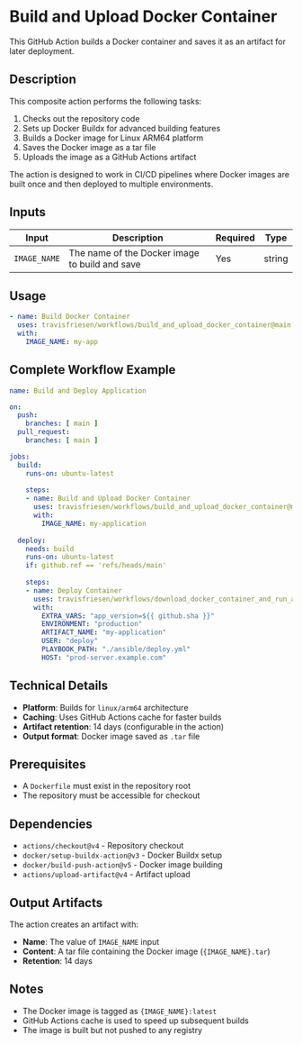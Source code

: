 # Build and Upload Docker Container

This GitHub Action builds a Docker container and saves it as an artifact for later deployment.

## Description

This composite action performs the following tasks:
1. Checks out the repository code
2. Sets up Docker Buildx for advanced building features
3. Builds a Docker image for Linux ARM64 platform
4. Saves the Docker image as a tar file
5. Uploads the image as a GitHub Actions artifact

The action is designed to work in CI/CD pipelines where Docker images are built once and then deployed to multiple environments.

## Inputs

| Input | Description | Required | Type |
|-------|-------------|----------|------|
| `IMAGE_NAME` | The name of the Docker image to build and save | Yes | string |

## Usage

```yaml
- name: Build Docker Container
  uses: travisfriesen/workflows/build_and_upload_docker_container@main
  with:
    IMAGE_NAME: my-app
```

## Complete Workflow Example

```yaml
name: Build and Deploy Application

on:
  push:
    branches: [ main ]
  pull_request:
    branches: [ main ]

jobs:
  build:
    runs-on: ubuntu-latest
    
    steps:
    - name: Build and Upload Docker Container
      uses: travisfriesen/workflows/build_and_upload_docker_container@main
      with:
        IMAGE_NAME: my-application
        
  deploy:
    needs: build
    runs-on: ubuntu-latest
    if: github.ref == 'refs/heads/main'
    
    steps:
    - name: Deploy Container
      uses: travisfriesen/workflows/download_docker_container_and_run_ansible_playbook@main
      with:
        EXTRA_VARS: "app_version=${{ github.sha }}"
        ENVIRONMENT: "production"
        ARTIFACT_NAME: "my-application"
        USER: "deploy"
        PLAYBOOK_PATH: "./ansible/deploy.yml"
        HOST: "prod-server.example.com"
```

## Technical Details

- **Platform**: Builds for `linux/arm64` architecture
- **Caching**: Uses GitHub Actions cache for faster builds
- **Artifact retention**: 14 days (configurable in the action)
- **Output format**: Docker image saved as `.tar` file

## Prerequisites

- A `Dockerfile` must exist in the repository root
- The repository must be accessible for checkout

## Dependencies

- `actions/checkout@v4` - Repository checkout
- `docker/setup-buildx-action@v3` - Docker Buildx setup
- `docker/build-push-action@v5` - Docker image building
- `actions/upload-artifact@v4` - Artifact upload

## Output Artifacts

The action creates an artifact with:
- **Name**: The value of `IMAGE_NAME` input
- **Content**: A tar file containing the Docker image (`{IMAGE_NAME}.tar`)
- **Retention**: 14 days

## Notes

- The Docker image is tagged as `{IMAGE_NAME}:latest`
- GitHub Actions cache is used to speed up subsequent builds
- The image is built but not pushed to any registry
